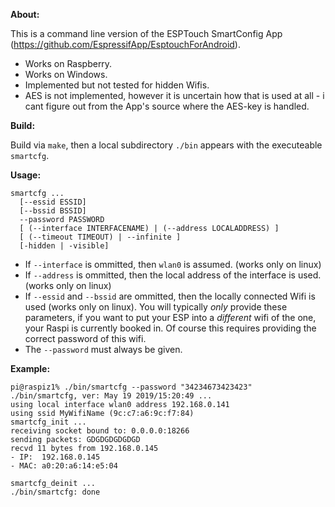 __About:__

This is a command line version of the ESPTouch SmartConfig App (https://github.com/EspressifApp/EsptouchForAndroid).
* Works on Raspberry.
* Works on Windows.
* Implemented but not tested for hidden Wifis.
* AES is not implemented, however it is uncertain how that is used at all - i cant figure out from the App's source where the AES-key is handled.

__Build:__

Build via `make`, then a local subdirectory `./bin` appears with the executeable `smartcfg`.

__Usage:__
```
smartcfg ...
  [--essid ESSID]
  [--bssid BSSID]
  --password PASSWORD
  [ (--interface INTERFACENAME) | (--address LOCALADDRESS) ]
  [ (--timeout TIMEOUT) | --infinite ]
  [-hidden | -visible]

```

* If `--interface` is ommitted, then `wlan0` is assumed. (works only on linux)
* If `--address` is ommitted, then the local address of the interface is used. (works only on linux)
* If `--essid` and `--bssid` are ommitted, then the locally connected Wifi is used (works only on linux). You will typically _only_ provide these parameters, if you want to put your ESP into a _different_ wifi of the one, your Raspi is currently booked in. Of course this requires providing the correct password of this wifi.
* The `--password` must always be given.  

__Example:__
```
pi@raspiz1% ./bin/smartcfg --password "34234673423423"
./bin/smartcfg, ver: May 19 2019/15:20:49 ...
using local interface wlan0 address 192.168.0.141
using ssid MyWifiName (9c:c7:a6:9c:f7:84)
smartcfg_init ...
receiving socket bound to: 0.0.0.0:18266
sending packets: GDGDGDGDGDGD
recvd 11 bytes from 192.168.0.145
- IP:  192.168.0.145
- MAC: a0:20:a6:14:e5:04

smartcfg_deinit ...
./bin/smartcfg: done

```
